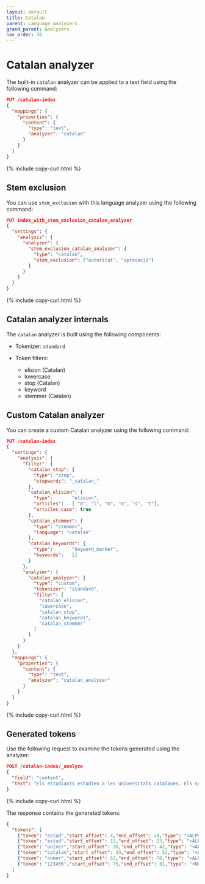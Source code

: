 ```yaml
---
layout: default
title: Catalan
parent: Language analyzers
grand_parent: Analyzers
nav_order: 70
---
```


# Catalan analyzer

The built-in `catalan` analyzer can be applied to a text field using the following command:

```json
PUT /catalan-index
{
  "mappings": {
    "properties": {
      "content": {
        "type": "text",
        "analyzer": "catalan"
      }
    }
  }
}
```
{% include copy-curl.html %}

## Stem exclusion

You can use `stem_exclusion` with this language analyzer using the following command:

```json
PUT index_with_stem_exclusion_catalan_analyzer
{
  "settings": {
    "analysis": {
      "analyzer": {
        "stem_exclusion_catalan_analyzer": {
          "type": "catalan",
          "stem_exclusion": ["autoritat", "aprovació"]
        }
      }
    }
  }
}
```
{% include copy-curl.html %}

## Catalan analyzer internals

The `catalan` analyzer is built using the following components:

- Tokenizer: `standard`

- Token filters:
  - elision (Catalan)
  - lowercase
  - stop (Catalan)
  - keyword
  - stemmer (Catalan)

## Custom Catalan analyzer

You can create a custom Catalan analyzer using the following command:

```json
PUT /catalan-index
{
  "settings": {
    "analysis": {
      "filter": {
        "catalan_stop": {
          "type": "stop",
          "stopwords": "_catalan_"
        },
        "catalan_elision": {
          "type":       "elision",
          "articles":   [ "d", "l", "m", "n", "s", "t"],
          "articles_case": true
        },
        "catalan_stemmer": {
          "type": "stemmer",
          "language": "catalan"
        },
        "catalan_keywords": {
          "type":       "keyword_marker",
          "keywords":   [] 
        }
      },
      "analyzer": {
        "catalan_analyzer": {
          "type": "custom",
          "tokenizer": "standard",
          "filter": [
            "catalan_elision",
            "lowercase",
            "catalan_stop",
            "catalan_keywords",
            "catalan_stemmer"
          ]
        }
      }
    }
  },
  "mappings": {
    "properties": {
      "content": {
        "type": "text",
        "analyzer": "catalan_analyzer"
      }
    }
  }
}
```
{% include copy-curl.html %}

## Generated tokens

Use the following request to examine the tokens generated using the analyzer:

```json
POST /catalan-index/_analyze
{
  "field": "content",
  "text": "Els estudiants estudien a les universitats catalanes. Els seus números són 123456."
}
```
{% include copy-curl.html %}

The response contains the generated tokens:

```json
{
  "tokens": [
    {"token": "estud","start_offset": 4,"end_offset": 14,"type": "<ALPHANUM>","position": 1},
    {"token": "estud","start_offset": 15,"end_offset": 23,"type": "<ALPHANUM>","position": 2},
    {"token": "univer","start_offset": 30,"end_offset": 42,"type": "<ALPHANUM>","position": 5},
    {"token": "catalan","start_offset": 43,"end_offset": 52,"type": "<ALPHANUM>","position": 6},
    {"token": "numer","start_offset": 63,"end_offset": 70,"type": "<ALPHANUM>","position": 9},
    {"token": "123456","start_offset": 75,"end_offset": 81,"type": "<NUM>","position": 11}
  ]
}
```